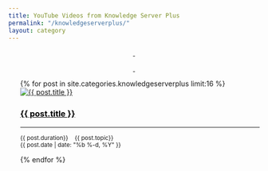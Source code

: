 ```yaml
---
title: YouTube Videos from Knowledge Server Plus 
permalink: "/knowledgeserverplus/"
layout: category
---
```


<div class="row">
<div class="col-md-3">
	
</div>


<div class="col-md-6 ba" style="text-align: center;margin:12px;">
<a href="https://www.youtube.com/knowledgeserverplus?sub_confirmation=1">

<i class="fa fa-firefox fa-2x" aria-hidden="true"></i> &nbsp;
<div class="g-ytsubscribe" data-channelid="UC3cOZUVV5FZ5v3niIgSukMw" data-layout="full" data-theme="default" data-count="default"></div>&nbsp;<i class="fa fa-hand-pointer-o fa-2x" aria-hidden="true"></i></a>
</div>


<div class="col-md-3">
	
</div>
</div>

<ul class="post-list">
  {% for post in site.categories.knowledgeserverplus limit:16 %}


<div class="col-md-6">
<div class="postf">
    
<div class="pimage">
     <a class="post-link" href="{{ post.url | prepend: site.baseurl }}"><img data-src="{% if post.image %} {{ post.image | escape }} {% else %} /assets/lb-th.png {% endif %}" class="lazyload" alt="{{ post.title }}" style="padding-bottom: 2px;"></a>
</div>


<h3>
            <a class="post-link" style="color: #000;" href="{{ post.url | prepend: site.baseurl }}">{{ post.title }}</a>
</h3>


<p class="post-meta"><hr class="hre"><small> <i class="fa fa-clock-o" aria-hidden="true"></i> {{ post.duration}} &nbsp;&nbsp;<i class="fa fa-folder-open-o" aria-hidden="true"></i>
 {{ post.topic}}<br><i class="fa fa-calendar" aria-hidden="true"></i>
<time datetime="{{ page.date | date_to_xmlschema }}" itemprop="datePublished">{{ post.date | date: "%b %-d, %Y" }}</time></small></p>



  </div>

</div>
  {% endfor %}

  </ul>



<!-- Pagination Links -->


<script src="https://apis.google.com/js/platform.js"></script>